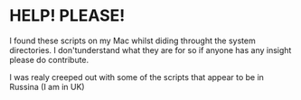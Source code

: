 # HELP! PLEASE!

I found these scripts on my Mac whilst diding throught the system directories. I don'tunderstand what they are for so if anyone has any insight please do contribute.

I was realy creeped out with some of the scripts that appear to be in Russina (I am in UK)

